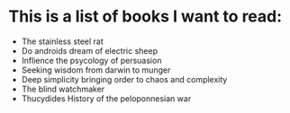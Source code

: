 # This is a list of books I want to read:
- The stainless steel rat
- Do androids dream of electric sheep
- Inflience the psycology of persuasion
- Seeking wisdom from darwin to munger
- Deep simplicity bringing order to chaos and complexity
- The blind watchmaker 
- Thucydides History of the peloponnesian war
